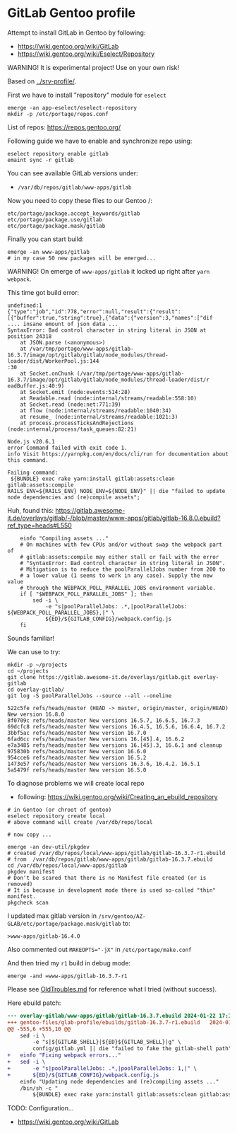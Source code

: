 # GitLab Gentoo profile

Attempt to install GitLab in Gentoo by following:
- https://wiki.gentoo.org/wiki/GitLab
- https://wiki.gentoo.org/wiki/Eselect/Repository

WARNING! It is experimental project! Use on your own risk!

Based on [../srv-profile/](../srv-profile/).

First we have to install "repository" module for `eselect`
```shell
emerge -an app-eselect/eselect-repository
mkdir -p /etc/portage/repos.conf
```
List of repos: https://repos.gentoo.org/

Following guide we have to enable and synchronize repo using:
```shell
eselect repository enable gitlab
emaint sync -r gitlab
```

You can see available GitLab versions under:
- `/var/db/repos/gitlab/www-apps/gitlab`

Now you need to copy these files to our Gentoo /:
```
etc/portage/package.accept_keywords/gitlab
etc/portage/package.use/gitlab
etc/portage/package.mask/gitlab
```

Finally you can start build:
```shell
emerge -an www-apps/gitlab
# in my case 50 new packages will be emerged...
```

WARNING! On emerge of `www-apps/gitlab` it locked up right after
`yarn webpack`.

This time got build error:
```
undefined:1                                                                                                             
{"type":"job","id":778,"error":null,"result":{"result":[{"buffer":true,"string":true},{"data":{"version":3,"names":["dif
.... insane emount of json data ...
SyntaxError: Bad control character in string literal in JSON at position 24318                                 
    at JSON.parse (<anonymous>)                                                                                         
    at /var/tmp/portage/www-apps/gitlab-16.3.7/image/opt/gitlab/gitlab/node_modules/thread-loader/dist/WorkerPool.js:144
:30                                                                                                                     
    at Socket.onChunk (/var/tmp/portage/www-apps/gitlab-16.3.7/image/opt/gitlab/gitlab/node_modules/thread-loader/dist/r
eadBuffer.js:40:9)                                                                                                      
    at Socket.emit (node:events:514:28)                                                                                 
    at Readable.read (node:internal/streams/readable:558:10)                                                            
    at Socket.read (node:net:771:39)                                                                                    
    at flow (node:internal/streams/readable:1040:34)                                                                    
    at resume_ (node:internal/streams/readable:1021:3)
    at process.processTicksAndRejections (node:internal/process/task_queues:82:21)

Node.js v20.6.1
error Command failed with exit code 1.
info Visit https://yarnpkg.com/en/docs/cli/run for documentation about this command.

Failing command:
 ${BUNDLE} exec rake yarn:install gitlab:assets:clean gitlab:assets:compile              
RAILS_ENV=${RAILS_ENV} NODE_ENV=${NODE_ENV}" || die "failed to update node dependencies and (re)compile assets";
```


Huh, found this: https://gitlab.awesome-it.de/overlays/gitlab/-/blob/master/www-apps/gitlab/gitlab-16.8.0.ebuild?ref_type=heads#L550
```shell
	einfo "Compiling assets ..."
	# On machines with few CPUs and/or without swap the webpack part of
	# gitlab:assets:compile may either stall or fail with the error
	# "SyntaxError: Bad control character in string literal in JSON".
	# Mitigation is to reduce the poolParallelJobs number from 200 to
	# a lower value (1 seems to work in any case). Supply the new value
	# through the WEBPACK_POLL_PARALLEL_JOBS environment variable.
	if [ "$WEBPACK_POLL_PARALLEL_JOBS" ]; then
		sed -i \
			-e "s|poolParallelJobs: .*,|poolParallelJobs: ${WEBPACK_POLL_PARALLEL_JOBS},|" \
			${ED}/${GITLAB_CONFIG}/webpack.config.js
	fi
```
Sounds familiar!

We can use to try:
```shell
mkdir -p ~/projects
cd ~/projects
git clone https://gitlab.awesome-it.de/overlays/gitlab.git overlay-gitlab
cd overlay-gitlab/
git log -S poolParallelJobs --source --all --oneline

522c5fe refs/heads/master (HEAD -> master, origin/master, origin/HEAD) New version 16.8.0
8f0709c refs/heads/master New versions 16.5.7, 16.6.5, 16.7.3
69dcfc8 refs/heads/master New versions 16.4.5, 16.5.6, 16.6.4, 16.7.2
3bbf5ac refs/heads/master New version 16.7.0
6fad6cc refs/heads/master New versions 16.[45].4, 16.6.2
e7a3485 refs/heads/master New versions 16.[45].3, 16.6.1 and cleanup
975830b refs/heads/master New version 16.6.0
954cce6 refs/heads/master New version 16.5.2
1473e57 refs/heads/master New versions 16.3.6, 16.4.2. 16.5.1
5a5479f refs/heads/master New version 16.5.0
```

To diagnose problems we will create local repo
- following: https://wiki.gentoo.org/wiki/Creating_an_ebuild_repository

```shell
# in Gentoo (or chroot of gentoo)
eselect repository create local
# above command will create /var/db/repo/local

# now copy ...

emerge -an dev-util/pkgdev
# created /var/db/repos/local/www-apps/gitlab/gitlab-16.3.7-r1.ebuild
# from  /var/db/repos/gitlab/www-apps/gitlab/gitlab-16.3.7.ebuild
cd /var/db/repos/local/www-apps/gitlab
pkgdev manifest
# Don't be scared that there is no Manifest file created (or is removed)
# It is because in development mode there is used so-called "thin" manifest.
pkgcheck scan
```
I updated max gitlab version in `/srv/gentoo/AZ-GLAB/etc/portage/package.mask/gitlab` to:
```
>www-apps/gitlab-16.4.0
```
Also commented out `MAKEOPTS="-jX"` in `/etc/portage/make.conf`

And then tried my `r1` build in debug mode:
```shell
emerge -and =www-apps/gitlab-16.3.7-r1
```

Please see [OldTroubles.md](OldTroubles.md) for reference what I tried (without success).

Here ebuild patch:
```diff
--- overlay-gitlab/www-apps/gitlab/gitlab-16.3.7.ebuild	2024-01-22 17:16:06.863505086 +0100
+++ gentoo-files/glab-profile/ebuilds/gitlab-16.3.7-r1.ebuild	2024-01-22 17:38:42.037320443 +0100
@@ -555,6 +555,10 @@
 	sed -i \
 		-e "s|${GITLAB_SHELL}|${ED}${GITLAB_SHELL}|g" \
 		config/gitlab.yml || die "failed to fake the gitlab-shell path"
+	einfo "Fixing webpack errors..."
+	sed -i \
+		-e "s|poolParallelJobs: .*,|poolParallelJobs: 1,|" \
+		${ED}/${GITLAB_CONFIG}/webpack.config.js
 	einfo "Updating node dependencies and (re)compiling assets ..."
 	/bin/sh -c "
 		${BUNDLE} exec rake yarn:install gitlab:assets:clean gitlab:assets:compile \
```

TODO: Configuration...
- https://wiki.gentoo.org/wiki/GitLab

